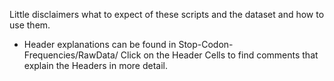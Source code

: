 Little disclaimers what to expect of these scripts and the dataset and how to use them. 

- Header explanations can be found in Stop-Codon-Frequencies/RawData/ 
Click on the Header Cells to find comments that explain the Headers in more detail.  
